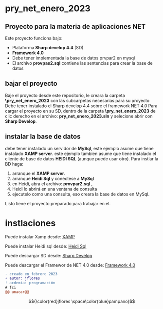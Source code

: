 # pry_net_enero_2023
## Proyecto para la materia de aplicaciones NET
Este proyecto funciona bajo:
* Plataforma **Sharp develop 4.4** (SD) 
* **Framework 4.0**
* Debe tener implementada la base de datos prvpar2 en mysql
* El archivo **provpas2.sql** contiene las sentencias para crear la base de datos

## bajar el proyecto
Baje el proyecto desde este repositorio, le creara la carpeta **\pry_net_enero_2023** con las subcarpetas necesarias para su proyecto
Debe tener instalado el Sharp develop 4.4 sobre el framework NET 4.0
Para cargar el proyecto en su SD, dentro de la carpeta **\pry_net_enero_2023** de clic derecho en el archivo:
**pry_net_enero_2023.sln** y selecione abrir con **Sharp Develop**.

## instalar la base de datos
debe tener instalado un servidor de **MySql**, este ejemplo asume que tiene instalado **XAMP server**.
este ejemplo tambien asume que tiene instalado el cliente de base de datos **HEIDI SQL** (aunque puede usar otro).
Para instlar la BD haga:
1. arranque el **XAMP server**.
2. arranque **Heidi Sql** y conectese a **MySql**
3. en Heidi, abra el archivo: **provpar2.sql** , 
4. Heidi lo abrirá en una ventana de consulta
5. ejecutelo como una consulta, eso creara la base de datos en MySql.

Listo tiene el proyecto preparado para trabajar en el.

# instlaciones
Puede instalar Xamp desde:
[XAMP](https://www.apachefriends.org/download.html)

Puede instalar Heidi sql desde:
[Heidi Sql](https://www.heidisql.com)

Puede descargar SD desde:
[Sharp Develop](https://sourceforge.net/projects/sharpdevelop/)

Puede descargar el Framewor de NET 4.0 desde:
[Framework 4.0](https://dotnet.microsoft.com/es-es/download/dotnet-framework/net40)
```diff
- creado en febrero 2023
+ autor: jflores
! acdemia: programación
# fci
@@ unacar@@
```
$${\color{red}jflores \space\color{blue}pampano}$$

